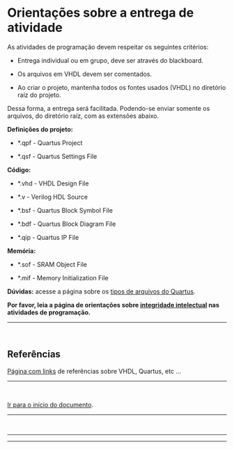 <a name="inicio"></a>

# Orientações sobre a entrega de atividade

As atividades de programação devem respeitar os seguintes critérios:

-   Entrega individual ou em grupo, deve ser através do blackboard.﻿﻿﻿﻿﻿﻿﻿﻿﻿﻿﻿﻿

-   Os arquivos em VHDL devem ser comentados.

-   Ao criar o projeto, mantenha todos os fontes usados (VHDL)﻿﻿﻿﻿﻿﻿﻿﻿﻿ no diretório raíz do projeto.

Dessa forma, a entrega será facilitada. Podendo-se enviar somente os arquivos, do diretório raíz, com as extensões abaixo.

**Definições do projeto:**

-   *.qpf - Quartus Project

-   *.qsf - Quartus Settings File

**Código:**

-   *.vhd - VHDL Design File

-   *.v - Verilog HDL Source

-   *.bsf - Quartus Block Symbol File

-   *.bdf - Quartus Block Diagram File

-   *.qip - Quartus IP File

**Memória:**

-   *.sof - SRAM Object File

-   *.mif - Memory Initialization File

**Dúvidas:** acesse a página sobre os [tipos de arquivos do Quartus][arquivosQuartus].
<!--- Envio do arquivo de simulação.  --->

**Por favor, leia a página de orientações sobre [integridade intelectual][integridadeIntelectual] nas atividades de programação.**

***

<br>

## Referências

[Página com links][linksUteis] de referências sobre VHDL, Quartus, etc ...

***

<br>

<a name="fimDocumento"></a> [Ir para o início do documento](#inicio).

***

<br>

***

***

<!-- FIM -->

<!---
######### (inicio dos links) ##########
--->
[arquivosQuartus]: ./quartus/_tiposArquivos.html

[linksUteis]: ./linksUteis.html

[integridadeIntelectual]: https://tinyurl.com/comp-insper-atividades
